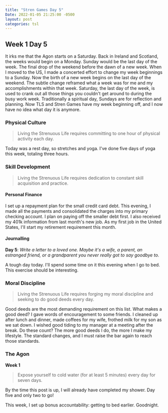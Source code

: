 ```yaml
---
title: "Stren Games Day 5"
Date: 2022-01-05 21:25:00 -0500
layout: post
categories: tsl
---
```


## Week 1 Day 5

It irks me that the Agon starts on a Saturday. Back in Ireland and Scotland, the weeks would begin on a Monday. Sunday would be the last day of the week. The final drop of the weekend before the dawn of a new week. When I moved to the US, I made a concerted effort to change my week beginnings to a Sunday. Now the birth of a new week begins on the last day of the weekend. The subtle change reframed what a week was for me and my accomplishments within that week. Saturday, the last day of the week, is used to crank out all those things you couldn't get around to during the busy work week. Traditionally a spiritual day, Sundays are for reflection and planning. Now TLS and Stren Games have my week beginning off, and I now have no idea what day it is anymore.

### Physical Culture
> Living the Strenuous Life requires committing to one hour of physical activity each day.

Today was a rest day, so stretches and yoga. I've done five days of yoga this week, totaling three hours.

### Skill Development
> Living the Strenuous Life requires dedication to constant skill acquisition and practice.

#### Personal Finance
I set up a repayment plan for the small credit card debt. This evening, I made all the payments and consolidated the charges into my primary checking account. I plan on paying off the smaller debt first. I also received my 401k information from last month's new job. As my first job in the United States, I'll start my retirement requirement this month.

#### Journalling
**Day 5**: *Write a letter to a loved one. Maybe it's a wife, a parent, an estranged friend, or a grandparent you never really got to say goodbye to.*

A tough day today. I'll spend some time on it this evening when I go to bed. This exercise should be interesting.

### Moral Discipline
> Living the Strenuous Life requires forging my moral discipline and seeking to do good deeds every day.

Good deeds are the most demanding requirement on this list. What makes a good deed? I gave words of encouragement to some friends. I cleaned up after lunch and dinner, made coffees for my wife, frothed milk for my son as we sat down. I wished good tiding to my manager at a meeting after the break. Do these count? The more good deeds I do, the more I make my lifestyle. The standard changes, and I must raise the bar again to reach those standards.

### The Agon
**Week 1**
> Expose yourself to cold water (for at least 5 minutes) every day for seven days.

By the time this post is up, I will already have completed my shower. Day five and only two to go!

This week, I set up bonus accountability: getting to bed earlier. Goodnight.